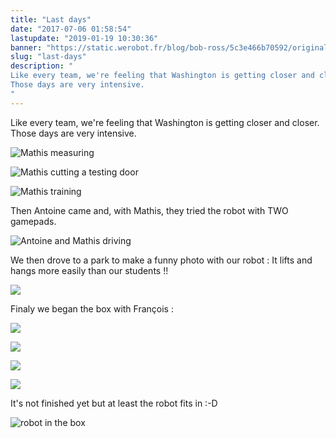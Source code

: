 ```yaml
---
title: "Last days"
date: "2017-07-06 01:58:54"
lastupdate: "2019-01-19 10:30:36"
banner: "https://static.werobot.fr/blog/bob-ross/5c3e466b70592/original.jpg"
slug: "last-days"
description: " 
Like every team, we're feeling that Washington is getting closer and closer.
Those days are very intensive.
"
---
```

Like every team, we're feeling that Washington is getting closer and closer.
Those days are very intensive.

![Mathis measuring](https://static.werobot.fr/blog/bob-ross/5c3e466bcc635/50.jpg "Mathis measuring")

![Mathis cutting a testing door](https://static.werobot.fr/blog/bob-ross/5c3e466c48bda/50.jpg "Mathis cutting a testing door")

![Mathis training](https://static.werobot.fr/blog/bob-ross/5c3e466ca9376/50.jpg "Mathis training")

Then Antoine came and, with Mathis, they tried the robot with TWO gamepads.

![Antoine and Mathis driving](https://static.werobot.fr/blog/bob-ross/5c3e466b70592/50.jpg "Antoine and Mathis driving")

 We then drove to a park to make a funny photo with our robot : It lifts and hangs more easily than our students !!

![](https://static.werobot.fr/blog/bob-ross/5c3e466d7d455/50.jpg )

Finaly we began the box with François :

![](https://static.werobot.fr/blog/bob-ross/5c3e466de6d60/50.jpg )

![](https://static.werobot.fr/blog/bob-ross/5c3e466e8f035/50.jpg)

![](https://static.werobot.fr/blog/bob-ross/5c3e466eef725/50.jpg )

![](https://static.werobot.fr/blog/bob-ross/5c3e466f8cd6d/50.jpg )

It's not finished yet but at least the robot fits in :-D

![robot in the box](https://static.werobot.fr/blog/bob-ross/5c3e466fe659b/50.jpg "robot in the box")
    